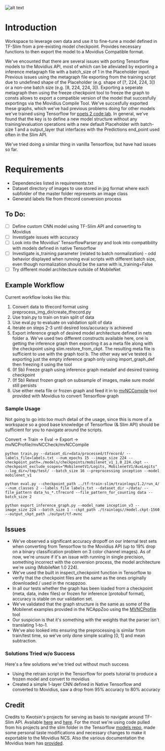![alt text](https://www.sewp.nasa.gov/images/ch_logos/ch_54/ch_54.png "Technica")

# Introduction

Workspace to leverage own data and use it to fine-tune a model defined in TF-Slim from a pre-existing model checkpoint. Provides necessary functions to then export the model to a Movidius Compatible format.

We've encounted that there are several issues with porting Tensorflow models to the Movidius API, most of which can be alleviated by exporting a inference metagraph file with a batch_size of 1 in the Placeholder input. Previous issues using the metagraph file exporting from the training script due to undefined shape of the Placeholder (e.g. shape of [?, 224, 224, 3]) or a non-one batch size (e.g. [8, 224, 224, 3]). Exporting a seperate metagraph then using the freeze checkpoint tool to freeze the graph to consts allows to export a compatible version of the model that succesfully exportings via the Movidius Compile Tool. We've succesfully exported these graphs, which we've had previous problems doing for other models we've trained using Tensorflow for [poets 2 code lab](https://github.com/googlecodelabs/tensorflow-for-poets-2). In general, we've found that the key is to define a new model structure without any training/evaluation operations with a new default Placeholder with batch-size 1 and a output_layer that interfaces with the Predictions end_point used often in the Slim API.

We've tried doing a similar thing in vanilla Tensorflow, but have had issues so far.

# Requirements
+ Dependencies listed in requirements.txt
+ Dataset directory of images to use stored in jpg format where each subfolder of the master folder represents an image class
+ Generatd labels file from tfrecord conversion process

## To Do:
- [ ] Define custom CNN model using TF-Slim API and converting to Movidius
- [ ] Investigate issues with accuracy
- [ ] Look into the Movidius' TensorflowParser.py and look into compatibility with models defined in native Tensorflow
- [ ] Investigate is_training parameter (related to batch normalization) - odd behavior displayed when running eval scripts with different batch size, even though normalization should be the same with is_training=False
- [ ] Try different model architecture outside of MobileNet

## Example Workflow

Current workflow looks like this:
1. Convert data to tfrecord format using preprocess_img_dir/create_tfrecord.py
2. Use train.py to train on train split of data
3. Use eval.py to evaluate on validation split of data
4. Iterate on steps 2-3 until desired loss/accuracy is achieved
5. Export inference graph of desired model architecture defined in nets folder
	a. We've used two different constructs available here, one is getting the inference graph then exporting it as a meta file along with the checkpoint using slim.restore_from_ckpt. The resulting meta file is sufficient to use with the graph tool
	b. The other way we've tested is exporting just the empty inference graph only using import_graph_def then freezing it using the tool
6. (If 5b) Freeze graph using inference graph metadef and desired training checkpoint
7. (If 5b) Retest frozen graph on subsample of images, make sure model still persists
8. Use either meta file or frozen graph and feed it in to [mvNCCompile](https://github.com/movidius/ncsdk/blob/master/docs/tools/compile.md) tool provided with Movidius to convert Tensorflow graph

### Sample Usage
Not going to go into too much detail of the usage, since this is more of a workspace so a good base knowledge of Tensorflow (& Slim API) should be sufficient for you to navigate around the scripts.

Convert -> Train -> Eval -> Export -> mvNCProfile/mvNCCheck/mvNCCompile


```
python train.py --dataset_dir=data/processed/tfrecord/ --labels_file=labels.txt --num_epochs 15 --image_size 224 --checkpoint_path=./models/checkpoints/mobilenet_v1_1.0_224.ckpt --checkpoint_exclude_scopes="MobilenetV1/Logits, MobilenetV1/AuxLogits" --log_dir=/tmp/test/ --batch_size 16 --preprocessing inception --model mobilenet_v1
```
```
python eval.py --checkpoint_path ../tf-train-slim/trainlogs/1.2/run_4/ --num_classes 2 --labels_file labels.txt --dataset_dir ~/data/ --file_pattern data_%s_*.tfrecord --file_pattern_for_counting data --batch_size 2
```
```
python export_inference_graph.py --model_name inception_v3 --image_size 224 --batch_size 1 --ckpt_path ./trainlogs//model.ckpt-1560 --output_ckpt_path ./output/tf-mvnc
```

## Issues
+ We've observed a significant accuracy dropoff on our internal test sets when converting from Tensorflow to the Movidius API (up to 19% drop on a binary classification problem on 3 color channel images). As of now, we're unsure if it's an issue with running in single precision, something incorrect with the conversion process, the model architecture we're using (MobileNet 1.0 224).
+ We've used the built in inspect_checkpoint function in Tensorflow to verify that the checkpoint files are the same as the ones originally downloaded / used in the ncappzoo.
+ In all our tests whether the graph has been loaded from a checkpoint (meta, data, index files) or frozen for inference (protobuf format), accuracy is stable on our validation set.
+ We've validated that the graph structure is the same as some of the Mobilenet examples provided in the NCAppZoo using the [MVNCProfile](https://github.com/movidius/ncsdk/blob/master/docs/tools/profile.md) tool
+ Our suspicion is that it's something with the weights that the parser isn't translating 1-to-1.
+ We've also looked into ensuring the preprocessing is similar from train/test time, so we've only done simple scaling [0, 1] and mean subtraction.


### Solutions Tried w/o Success
Here's a few solutions we've tried out without much success
+ Using the retrain script in the Tensorflow for poets tutorial to produce a frozen model and convert to movidius
+ Created a simple 1-layer CNN defined in Native Tensorflow and converted to Movidius, saw a drop from 95% accuracy to 80% accuracy


## Credit
Credits to Kwotsin's projects for serving as basis to navigate around TF-Slim API. Available [here](https://github.com/kwotsin/create_tfrecords) and [here](https://github.com/kwotsin/transfer_learning_tutorial). For the most we're using code pulled from his projects and the slim folder in the Tensorflow [models repo](https://github.com/tensorflow/models/), made some personal taste modifications and necessary changes to make it exportable to the Movidius NCS. Also the various documentation the Movidius team has [provided](https://github.com/movidius/ncsdk).
